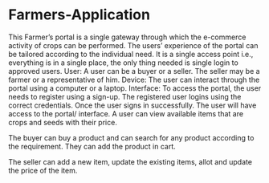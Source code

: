# Farmers-Application
This Farmer’s portal is a single gateway through which the e-commerce activity of crops can be performed. The users’ experience of the portal can be tailored according to the individual need. It is a single access point i.e., everything is in a single place, the only thing needed is single login to approved users.
User: A user can be a buyer or a seller. The seller may be a farmer or a representative of him. Device: The user can interact through the portal using a computer or a laptop. Interface: To access the portal, the user needs to register using a sign-up. The registered user logins using the correct credentials. Once the user signs in successfully. The user will have access to the portal/ interface. A user can view available items that are crops and seeds with their price.


The buyer can buy a product and can search for any product according to the requirement. They can add the product in cart.

The seller can add a new item, update the existing items, allot and update the price of the item.


